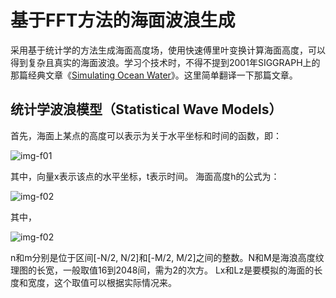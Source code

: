 # 基于FFT方法的海面波浪生成
采用基于统计学的方法生成海面高度场，使用快速傅里叶变换计算海面高度，可以得到复杂且真实的海面波浪。学习个技术时，不得不提到2001年SIGGRAPH上的那篇经典文章《[Simulating Ocean Water](http://www-evasion.imag.fr/Membres/Fabrice.Neyret/NaturalScenes/fluids/water/waves/fluids-nuages/waves/Jonathan/articlesCG/simulating-ocean-water-01.pdf)》。这里简单翻译一下那篇文章。

## 统计学波浪模型（Statistical Wave Models）
首先，海面上某点的高度可以表示为关于水平坐标和时间的函数，即：

![img-f01](http://www.cherryfrog.net/images/blogs/water/ripple/fft-f01.png)

其中，向量x表示该点的水平坐标，t表示时间。
海面高度h的公式为：

![img-f02](http://www.cherryfrog.net/images/blogs/water/ripple/fft-f02.png)

其中，

![img-f02](http://www.cherryfrog.net/images/blogs/water/ripple/fft-f03.png)

n和m分别是位于区间\[-N/2, N/2]和\[-M/2, M/2]之间的整数。N和M是海浪高度纹理图的长宽，一般取值16到2048间，需为2的次方。
Lx和Lz是要模拟的海面的长度和宽度，这个取值可以根据实际情况来。
